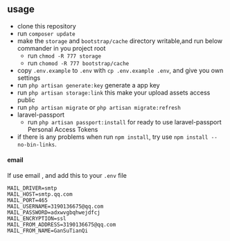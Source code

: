 ## usage

+ clone this repository
+ run `composer update`
+ make the `storage` and `bootstrap/cache` directory writable,and run below commander in you project root 
    * run `chmod -R 777 storage`
    * run `chomod -R 777 bootstrap/cache`
+ copy `.env.example` to `.env` with `cp .env.example .env`, and give you own settings
+ run `php artisan generate:key` generate a app key
+ run `php artisan storage:link` this make your upload assets access public
+ run `php artisan migrate` or `php artisan migrate:refresh`
+ laravel-passport
    * run `php artisan passport:install` for ready to use laravel-passport Personal Access Tokens
+ if there is any problems when run `npm install`, try use `npm install --no-bin-links`.




#### email
If use email , and add this to your `.env` file

```
MAIL_DRIVER=smtp
MAIL_HOST=smtp.qq.com
MAIL_PORT=465
MAIL_USERNAME=3190136675@qq.com
MAIL_PASSWORD=adxwvgbqhwejdfcj
MAIL_ENCRYPTION=ssl
MAIL_FROM_ADDRESS=3190136675@qq.com
MAIL_FROM_NAME=GanSuTianQi
``` 

